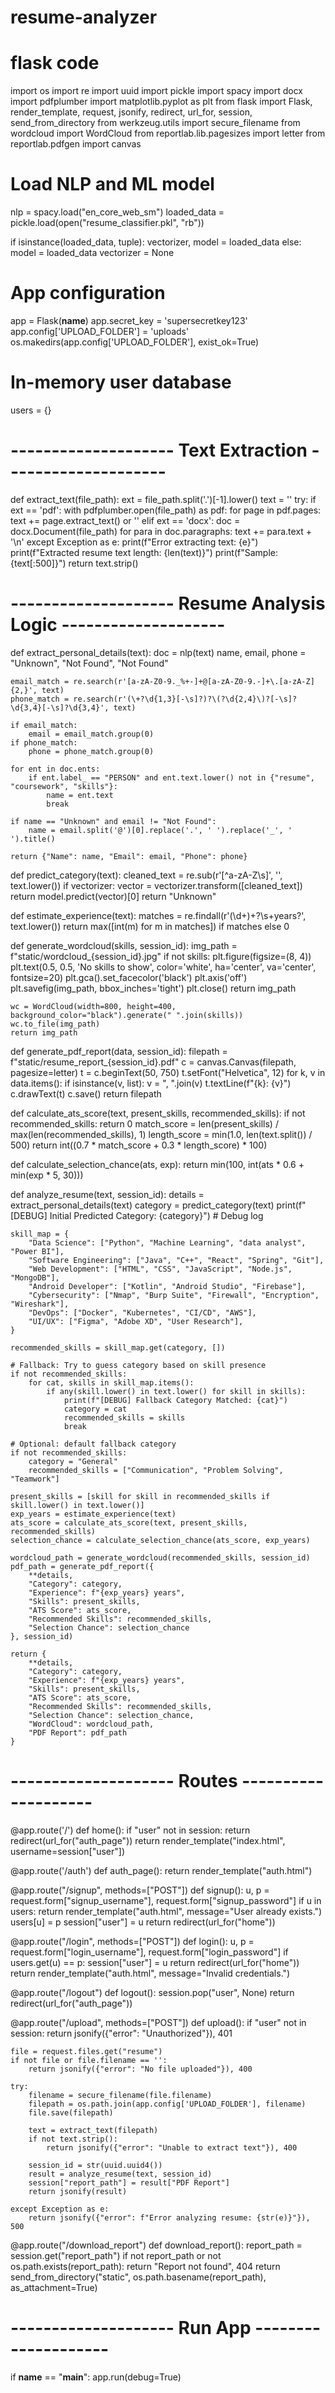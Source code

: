 # resume-analyzer
# flask code 
import os
import re
import uuid
import pickle
import spacy
import docx
import pdfplumber
import matplotlib.pyplot as plt
from flask import Flask, render_template, request, jsonify, redirect, url_for, session, send_from_directory
from werkzeug.utils import secure_filename
from wordcloud import WordCloud
from reportlab.lib.pagesizes import letter
from reportlab.pdfgen import canvas

# Load NLP and ML model
nlp = spacy.load("en_core_web_sm")
loaded_data = pickle.load(open("resume_classifier.pkl", "rb"))

if isinstance(loaded_data, tuple):
    vectorizer, model = loaded_data
else:
    model = loaded_data
    vectorizer = None

# App configuration
app = Flask(__name__)
app.secret_key = 'supersecretkey123'
app.config['UPLOAD_FOLDER'] = 'uploads'
os.makedirs(app.config['UPLOAD_FOLDER'], exist_ok=True)

# In-memory user database
users = {}

# -------------------- Text Extraction --------------------
def extract_text(file_path):
    ext = file_path.split('.')[-1].lower()
    text = ''
    try:
        if ext == 'pdf':
            with pdfplumber.open(file_path) as pdf:
                for page in pdf.pages:
                    text += page.extract_text() or ''
        elif ext == 'docx':
            doc = docx.Document(file_path)
            for para in doc.paragraphs:
                text += para.text + '\n'
    except Exception as e:
        print(f"Error extracting text: {e}")
    print(f"Extracted resume text length: {len(text)}")
    print(f"Sample: {text[:500]}")
    return text.strip()

# -------------------- Resume Analysis Logic --------------------
def extract_personal_details(text):
    doc = nlp(text)
    name, email, phone = "Unknown", "Not Found", "Not Found"

    email_match = re.search(r'[a-zA-Z0-9._%+-]+@[a-zA-Z0-9.-]+\.[a-zA-Z]{2,}', text)
    phone_match = re.search(r'(\+?\d{1,3}[-\s]?)?\(?\d{2,4}\)?[-\s]?\d{3,4}[-\s]?\d{3,4}', text)

    if email_match:
        email = email_match.group(0)
    if phone_match:
        phone = phone_match.group(0)

    for ent in doc.ents:
        if ent.label_ == "PERSON" and ent.text.lower() not in {"resume", "coursework", "skills"}:
            name = ent.text
            break

    if name == "Unknown" and email != "Not Found":
        name = email.split('@')[0].replace('.', ' ').replace('_', ' ').title()

    return {"Name": name, "Email": email, "Phone": phone}

def predict_category(text):
    cleaned_text = re.sub(r'[^a-zA-Z\s]', '', text.lower())
    if vectorizer:
        vector = vectorizer.transform([cleaned_text])
        return model.predict(vector)[0]
    return "Unknown"

def estimate_experience(text):
    matches = re.findall(r'(\d+)\+?\s+years?', text.lower())
    return max([int(m) for m in matches]) if matches else 0

def generate_wordcloud(skills, session_id):
    img_path = f"static/wordcloud_{session_id}.jpg"
    if not skills:
        plt.figure(figsize=(8, 4))
        plt.text(0.5, 0.5, 'No skills to show', color='white', ha='center', va='center', fontsize=20)
        plt.gca().set_facecolor('black')
        plt.axis('off')
        plt.savefig(img_path, bbox_inches='tight')
        plt.close()
        return img_path

    wc = WordCloud(width=800, height=400, background_color="black").generate(" ".join(skills))
    wc.to_file(img_path)
    return img_path

def generate_pdf_report(data, session_id):
    filepath = f"static/resume_report_{session_id}.pdf"
    c = canvas.Canvas(filepath, pagesize=letter)
    t = c.beginText(50, 750)
    t.setFont("Helvetica", 12)
    for k, v in data.items():
        if isinstance(v, list):
            v = ", ".join(v)
        t.textLine(f"{k}: {v}")
    c.drawText(t)
    c.save()
    return filepath

def calculate_ats_score(text, present_skills, recommended_skills):
    if not recommended_skills:
        return 0
    match_score = len(present_skills) / max(len(recommended_skills), 1)
    length_score = min(1.0, len(text.split()) / 500)
    return int((0.7 * match_score + 0.3 * length_score) * 100)

def calculate_selection_chance(ats, exp):
    return min(100, int(ats * 0.6 + min(exp * 5, 30)))

def analyze_resume(text, session_id):
    details = extract_personal_details(text)
    category = predict_category(text)
    print(f"[DEBUG] Initial Predicted Category: {category}")  # Debug log

    skill_map = {
        "Data Science": ["Python", "Machine Learning", "data analyst", "Power BI"],
        "Software Engineering": ["Java", "C++", "React", "Spring", "Git"],
        "Web Development": ["HTML", "CSS", "JavaScript", "Node.js", "MongoDB"],
        "Android Developer": ["Kotlin", "Android Studio", "Firebase"],
        "Cybersecurity": ["Nmap", "Burp Suite", "Firewall", "Encryption", "Wireshark"],
        "DevOps": ["Docker", "Kubernetes", "CI/CD", "AWS"],
        "UI/UX": ["Figma", "Adobe XD", "User Research"],
    }

    recommended_skills = skill_map.get(category, [])

    # Fallback: Try to guess category based on skill presence
    if not recommended_skills:
        for cat, skills in skill_map.items():
            if any(skill.lower() in text.lower() for skill in skills):
                print(f"[DEBUG] Fallback Category Matched: {cat}")
                category = cat
                recommended_skills = skills
                break

    # Optional: default fallback category
    if not recommended_skills:
        category = "General"
        recommended_skills = ["Communication", "Problem Solving", "Teamwork"]

    present_skills = [skill for skill in recommended_skills if skill.lower() in text.lower()]
    exp_years = estimate_experience(text)
    ats_score = calculate_ats_score(text, present_skills, recommended_skills)
    selection_chance = calculate_selection_chance(ats_score, exp_years)

    wordcloud_path = generate_wordcloud(recommended_skills, session_id)
    pdf_path = generate_pdf_report({
        **details,
        "Category": category,
        "Experience": f"{exp_years} years",
        "Skills": present_skills,
        "ATS Score": ats_score,
        "Recommended Skills": recommended_skills,
        "Selection Chance": selection_chance
    }, session_id)

    return {
        **details,
        "Category": category,
        "Experience": f"{exp_years} years",
        "Skills": present_skills,
        "ATS Score": ats_score,
        "Recommended Skills": recommended_skills,
        "Selection Chance": selection_chance,
        "WordCloud": wordcloud_path,
        "PDF Report": pdf_path
    }


# -------------------- Routes --------------------
@app.route('/')
def home():
    if "user" not in session:
        return redirect(url_for("auth_page"))
    return render_template("index.html", username=session["user"])

@app.route('/auth')
def auth_page():
    return render_template("auth.html")

@app.route("/signup", methods=["POST"])
def signup():
    u, p = request.form["signup_username"], request.form["signup_password"]
    if u in users:
        return render_template("auth.html", message="User already exists.")
    users[u] = p
    session["user"] = u
    return redirect(url_for("home"))

@app.route("/login", methods=["POST"])
def login():
    u, p = request.form["login_username"], request.form["login_password"]
    if users.get(u) == p:
        session["user"] = u
        return redirect(url_for("home"))
    return render_template("auth.html", message="Invalid credentials.")

@app.route("/logout")
def logout():
    session.pop("user", None)
    return redirect(url_for("auth_page"))

@app.route("/upload", methods=["POST"])
def upload():
    if "user" not in session:
        return jsonify({"error": "Unauthorized"}), 401

    file = request.files.get("resume")
    if not file or file.filename == '':
        return jsonify({"error": "No file uploaded"}), 400

    try:
        filename = secure_filename(file.filename)
        filepath = os.path.join(app.config['UPLOAD_FOLDER'], filename)
        file.save(filepath)

        text = extract_text(filepath)
        if not text.strip():
            return jsonify({"error": "Unable to extract text"}), 400

        session_id = str(uuid.uuid4())
        result = analyze_resume(text, session_id)
        session["report_path"] = result["PDF Report"]
        return jsonify(result)

    except Exception as e:
        return jsonify({"error": f"Error analyzing resume: {str(e)}"}), 500

@app.route("/download_report")
def download_report():
    report_path = session.get("report_path")
    if not report_path or not os.path.exists(report_path):
        return "Report not found", 404
    return send_from_directory("static", os.path.basename(report_path), as_attachment=True)

# -------------------- Run App --------------------
if __name__ == "__main__":
    app.run(debug=True)
